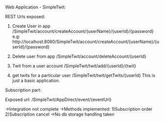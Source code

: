 Web Application - SimpleTwit:

REST Urls exposed:

1) Create User in app
<deployed context path>/SimpleTwit/account/createAccount/{userName}/{userId}/{password}
e.g: http://localhost:8080/SimpleTwit/account/createAccount/{userName}/{userId}/{password}

2) Delete user from app
<deployed context path>/SimpleTwit/account/deleteAccount/{userId}

3) Twit from a user account
<deployed context path>/SimpleTwit/twit/add/{userId}/{twit}

4) get twits for a particular user
<deployed context path>/SimpleTwit/twit/getTwits/{userId}
This is just a basic application.

Subscription part:

Exposed url:
<deployed context path>/SimpleTwit/AppDirect/event/{eventUrl}

->Integration not complete
->Methods implemented:
1)Subscription order
2)Subscription cancel
->No db storage handling taken
